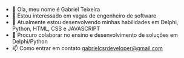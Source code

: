 - 👋 Ola, meu nome é Gabriel Teixeira
- 👀 Estou interessado em vagas de engenheiro de software
- 🌱 Atualmente estou desenvolvendo minhas habilidades em Delphi, Python, HTML, CSS e JAVASCRIPT
- 💞️ Procuro colaborar no ensino e desenvolvimento de soluções em Delphi/Python
- 📫 Como entrar em contato gabrielcsrdeveloper@gmail.com
